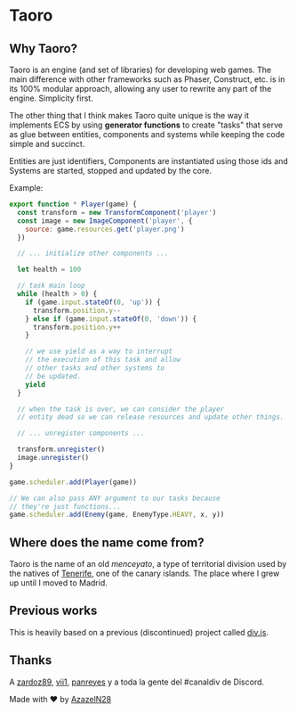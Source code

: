 # Taoro

## Why Taoro?

Taoro is an engine (and set of libraries) for developing web games. The main difference with other frameworks such as Phaser, Construct, etc. is in its 100% modular approach, allowing any user to rewrite any part of the engine. Simplicity first.

The other thing that I think makes Taoro quite unique is the way it implements ECS by using **generator functions** to create "tasks" that serve as glue between entities, components and systems while keeping the code simple and succinct.

Entities are just identifiers, Components are instantiated using those ids and Systems are started, stopped and updated by the core.

Example:

```javascript
export function * Player(game) {
  const transform = new TransformComponent('player')
  const image = new ImageComponent('player', {
    source: game.resources.get('player.png')
  })

  // ... initialize other components ...

  let health = 100

  // task main loop
  while (health > 0) {
    if (game.input.stateOf(0, 'up')) {
      transform.position.y--
    } else if (game.input.stateOf(0, 'down')) {
      transform.position.y++
    }

    // we use yield as a way to interrupt
    // the execution of this task and allow
    // other tasks and other systems to
    // be updated.
    yield
  }

  // when the task is over, we can consider the player
  // entity dead so we can release resources and update other things.

  // ... unregister components ...

  transform.unregister()
  image.unregister()
}

game.scheduler.add(Player(game))

// We can also pass ANY argument to our tasks because
// they're just functions...
game.scheduler.add(Enemy(game, EnemyType.HEAVY, x, y))
```

## Where does the name come from?

Taoro is the name of an old _menceyato_, a type of territorial division used by the natives of [Tenerife](https://es.wikipedia.org/wiki/Tenerife), one of the canary islands. The place where I grew up until I moved to Madrid.

## Previous works

This is heavily based on a previous (discontinued) project called [div.js](https://github.com/AzazelN28/div.js).

## Thanks

A [zardoz89](https://github.com/Zardoz89/), [vii1](https://github.com/vii1/), [panreyes](https://github.com/panreyes/) y a toda la gente del #canaldiv de Discord.

Made with :heart: by [AzazelN28](https://github.com/azazeln28)
